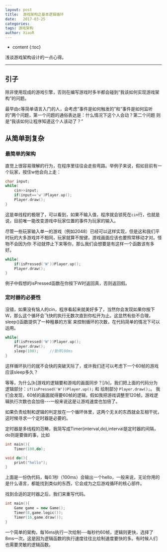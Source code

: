 ```yaml
---
layout: post
title:  游戏架构之基本逻辑循环
date:   2017-03-25
categories: 
tags: 游戏架构
author: XiaoR
---
```

* content
{:toc}

浅谈游戏架构设计的一点心得。




-------

## 引子
 
除非使用现成的游戏引擎，否则在编写游戏时多半都会碰到“我该如何实现游戏架构”的问题。

最早由c等简单语言入门的人，会考虑“事件是如何触发的”和“事件是如何监听的”两个问题，第一个问题的通俗表达是：什么情况下这个人会动？第二个问题
则是“我该如何让程序知道这个人该动了？”


## 从简单到复杂

### 最简单的架构

直觉上很容易理解的行为，在程序里往往会走些弯路。举例子来说，假如目前有一个玩家，按住w他会向上走：

```cpp
char input;
while(
	cin>>input;
	if(input=='w')Player.up();
	Player.draw();
}
```

这是单线程的极限了，可以看到，如果不输入值，程序就会锁死在`cin`行，也就是说，目前唯一能改变游戏中玩家位置的事件为玩家的输入。

尽管一些玩家输入单一的游戏（例如2048）已经可以这样实现，但是这和我们平时玩的大多游戏并不相同，玩家就算不按键，游戏画面应该也要照常移动才对。怪物不会因为你
不动就停止下来等你，那么我们会想要是有这样一个函数该有多好。

```cpp
while(
	if(isPressed('W'))Player.up();
	Player.draw();
}
```

例子中假想的isPressed函数在你按下W时返回真，否则返回假。

### 定时器的必要性

没错，如果没有恼人的cin，程序看起来就美好多了，当然你会发现如果你按下W，那么这个循环会飞快的执行无数次直到你松开为止。这显然有些不合理，sleep()函数提供了一种粗暴的方案
来控制循环的次数，在代码简单的情况下可以运用。

```cpp
while(
	if(isPressed('W'))Player.up();
	Player.draw();
	sleep(100);		//暂停100ms
}
```

这样循环执行的就不会快的突破天际了，或许我们还可以考虑下一个60帧的游戏应该sleep多久？

等等，为什么[b]游戏的逻辑要和游戏的画面同步？[/b]，我们把上面的代码分为逻辑部分：`if(isPressed('W'))Player.up();` 和 绘制部分 `Player.draw();`。
我们会发现，60帧的画面就得要60帧的逻辑，假如我把游戏调整至120帧，游戏逻辑执行次数也会加倍---一般来说这是让游戏速度也加倍了。

如果负责绘制和逻辑的判定放在一个循环体里，这两个无关的东西就会互相干扰，这时候寻求一个定时器是必要的。

定时器是多线程的范畴，我简写成Timer(interval,do),interval是定时器的间隔，do则是要做的事，比如

```cpp
int main(){
	Timer(100,do);

void do(){
	print("hello");
}
```

上面是一份伪代码，每0.1秒（100ms）会输出一个hello，一般来说，无论你用的是什么语言，都能找到类似的东西，它会成为之后游戏循环的核心部件。

找到合适的定时器之后，我们来重写代码。

```cpp
int main(){
	Game game = new Game();
	Timer(8,game.logic());
	Timer(16,game.draw());
}
```

一个简单的架构，每16ms执行一次绘制---每秒约60帧，逻辑则更快，选择了8ms一次。这是因为逻辑函数的执行速度往往比绘制速度要快的多。有时候人们也需要灵敏的逻辑函数。

## 



